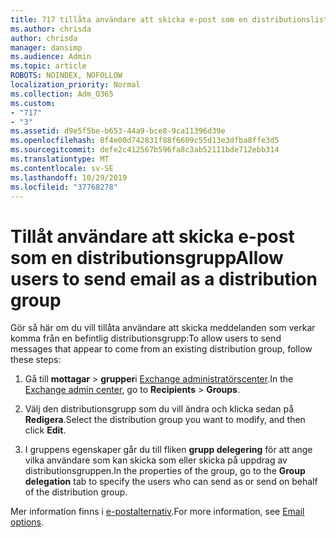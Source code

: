 ```yaml
---
title: 717 tillåta användare att skicka e-post som en distributionslista
ms.author: chrisda
author: chrisda
manager: dansimp
ms.audience: Admin
ms.topic: article
ROBOTS: NOINDEX, NOFOLLOW
localization_priority: Normal
ms.collection: Adm_O365
ms.custom:
- "717"
- "3"
ms.assetid: d9e5f5be-b653-44a9-bce8-9ca11396d39e
ms.openlocfilehash: 8f4e00d742831f88f6609c55d13e3dfba8ffe3d5
ms.sourcegitcommit: defe2c412567b596fa8c3ab52111bde712ebb314
ms.translationtype: MT
ms.contentlocale: sv-SE
ms.lasthandoff: 10/29/2019
ms.locfileid: "37768278"
---
```

# <a name="allow-users-to-send-email-as-a-distribution-group"></a><span data-ttu-id="6753e-102">Tillåt användare att skicka e-post som en distributionsgrupp</span><span class="sxs-lookup"><span data-stu-id="6753e-102">Allow users to send email as a distribution group</span></span>

<span data-ttu-id="6753e-103">Gör så här om du vill tillåta användare att skicka meddelanden som verkar komma från en befintlig distributionsgrupp:</span><span class="sxs-lookup"><span data-stu-id="6753e-103">To allow users to send messages that appear to come from an existing distribution group, follow these steps:</span></span>

1. <span data-ttu-id="6753e-104">Gå till **mottagar** \> **grupper**i [Exchange administratörscenter](https://outlook.office365.com/ecp/).</span><span class="sxs-lookup"><span data-stu-id="6753e-104">In the [Exchange admin center](https://outlook.office365.com/ecp/), go to **Recipients** \> **Groups**.</span></span>

2. <span data-ttu-id="6753e-105">Välj den distributionsgrupp som du vill ändra och klicka sedan på **Redigera**.</span><span class="sxs-lookup"><span data-stu-id="6753e-105">Select the distribution group you want to modify, and then click **Edit**.</span></span>

3. <span data-ttu-id="6753e-106">I gruppens egenskaper går du till fliken **grupp delegering** för att ange vilka användare som kan skicka som eller skicka på uppdrag av distributionsgruppen.</span><span class="sxs-lookup"><span data-stu-id="6753e-106">In the properties of the group, go to the **Group delegation** tab to specify the users who can send as or send on behalf of the distribution group.</span></span>

<span data-ttu-id="6753e-107">Mer information finns i [e-postalternativ](https://technet.microsoft.com/library/bb124513.aspx#groupdelegation).</span><span class="sxs-lookup"><span data-stu-id="6753e-107">For more information, see [Email options](https://technet.microsoft.com/library/bb124513.aspx#groupdelegation).</span></span>
